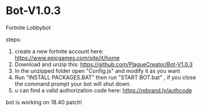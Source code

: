 # Bot-V1.0.3
Fortnite Lobbybot

steps:
1. create a new fortnite account here: https://www.epicgames.com/site/it/home
2. Download and unzip this: https://github.com/PlagueCreator/Bot-V1.0.3
3. In the unzipped folder open "Config.js" and modify it as you want
4. Run "INSTALL PACKAGES.BAT" then run "START BOT.bat" , if you close the command prompt your bot will shut down.
5. u can find a valid authorization code here: https://rebrand.ly/authcode

bot is working on 18.40 patch!
